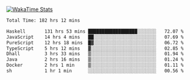 [![WakaTime Stats](https://github-readme-stats.vercel.app/api/wakatime?username=qwbarch&layout=compact&hide=yaml,sh,conf,cabal,bash,csv,viml,git%20config,css,json,dhall,docker,other&custom_title=Time%20spent%20on%20languages&theme=github_dark_dimmed)](https://github.com/anuraghazra/github-readme-stats)

<!--START_SECTION:waka-->

```txt
Total Time: 182 hrs 12 mins

Haskell       131 hrs 53 mins ██████████████████░░░░░░░   72.07 %
JavaScript    14 hrs 4 mins   ██░░░░░░░░░░░░░░░░░░░░░░░   07.69 %
PureScript    12 hrs 18 mins  █▓░░░░░░░░░░░░░░░░░░░░░░░   06.72 %
TypeScript    5 hrs 12 mins   ▓░░░░░░░░░░░░░░░░░░░░░░░░   02.85 %
Dhall         3 hrs 33 mins   ▒░░░░░░░░░░░░░░░░░░░░░░░░   01.94 %
Java          2 hrs 16 mins   ▒░░░░░░░░░░░░░░░░░░░░░░░░   01.24 %
Docker        2 hrs 1 min     ▒░░░░░░░░░░░░░░░░░░░░░░░░   01.11 %
sh            1 hr 1 min      ░░░░░░░░░░░░░░░░░░░░░░░░░   00.56 %
```

<!--END_SECTION:waka-->
